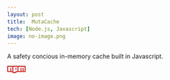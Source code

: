 ```yaml
---
layout: post
title:  MutaCache
tech: [Node.js, Javascript]
image: no-image.png
---
```


A safety concious in-memory cache built in Javascript.

<a href="https://github.com/danmidwood/mutacache">
<i class="fa fa-github-square fa-2x"></i>
</a>
<a href="https://www.npmjs.org/package/mutacache">
<img src="/assets/npm.png"></img>
</a>
